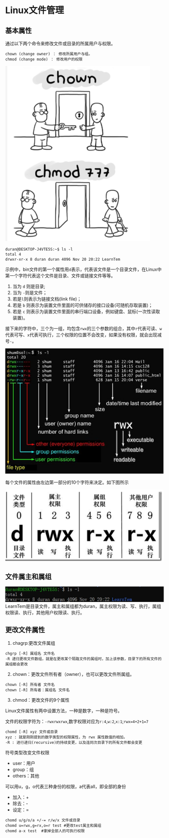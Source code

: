 # Linux文件管理

## 基本属性

通过以下两个命令来修改文件或目录的所属用户与权限。

```linux
chown (change owner) ： 修改所属用户与组。
chmod (change mode) ： 修改用户的权限
```

![图片](../图片/Linux图片/文件管理1.png)

```linux
duran@DESKTOP-J4VTE5S:~$ ls -l
total 4
drwxr-xr-x 8 duran duran 4096 Nov 20 20:22 LearnTem
```

示例中，bin文件的第一个属性用`d`表示，代表该文件是一个目录文件，在Linux中第一个字符代表这个文件是目录、文件或链接文件等等。

1. 当为 `d` 则是目录;
2. 当为 `-`则是文件；
3. 若是`l`则表示为链接文档(link file)；
4. 若是 `b` 则表示为装置文件里面的可供储存的接口设备(可随机存取装置)；
5. 若是 `c` 则表示为装置文件里面的串行端口设备，例如键盘、鼠标(一次性读取装置)。

接下来的字符中，三个为一组，均包含`rwx`的三个参数的组合，其中`r`代表可读、`w`代表可写、`x`代表可执行，三个权限的位置不会改变，如果没有权限，就会出现减号`-`。

![picture](../图片/Linux图片/文件管理3.png)

每个文件的属性由左边第一部分的10个字符来决定。如下图所示

![picture](../图片/Linux图片/文件管理4.png)

## 文件属主和属组

![my picture](../图片/Linux图片/文件管理2.png)
LearnTem是目录文件，属主和属组都为duran，属主权限为读、写、执行，属组权限读、执行，其他用户权限读、执行。

## 更改文件属性

1. chagrp:更改文件属组

```linux
chgrp [-R] 属组名 文件名
-R 递归更改文件数组，就是在更改某个陌路文件的属组时，加上该参数，目录下的所有文件的属组都会更改

```

2. chown：更改文件所有者（owner），也可以更改文件所属组。

```linux
chown [-R] 所有者 文件名
chown [-R] 所有者：属组名 文件名
```

3. chmod：更改文件的9个属性

Linux文件属性有两中设置方法，一种是数字，一种是符号。

文件的权限字符为：`-rwxrwxrwx`,数字权限对应为`r:4`,`w:2`,`x:1`;`rwx=4+2+1=7`

```linux
chomd [-R] xyz 文件或目录
xyz : 就是刚刚提到的数字类型的权限属性，为 rwx 属性数值的相加。
-R : 进行递归(recursive)的持续变更，以及连同次目录下的所有文件都会变更
```

符号类型改变文件权限

- user：用户
- group：组
- others：其他

可以用u，g，o代表三种身份的权限，a代表all，即全部的身份

- 加入：+
- 除去：-
- 设定：= 

```linux
chomd u/g/o/a +/-= r/w/x 文件或目录
chomd u=rwx,g=rx,o=r test #更改test属主和属组
chomd a-x test  #拿掉全部人的可执行权限
```

